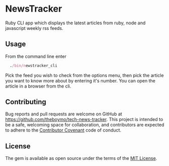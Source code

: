 # NewsTracker

Ruby CLI app which displays the latest articles from ruby, node and javascript weekly rss feeds.

## Usage

From the command line enter

```Ruby
  ./bin/newstracker_cli
```
Pick the feed you wish to check from the options menu, then pick the article you want to know more about by entering it's number. You can open the article in a browser from the cli.

## Contributing

Bug reports and pull requests are welcome on GitHub at https://github.com/theboymo/tech-news-tracker. This project is intended to be a safe, welcoming space for collaboration, and contributors are expected to adhere to the [Contributor Covenant](http://contributor-covenant.org) code of conduct.

## License

The gem is available as open source under the terms of the [MIT License](http://opensource.org/licenses/MIT).
